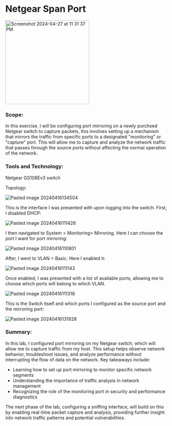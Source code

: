 # Netgear Span Port

<img width="261" alt="Screenshot 2024-04-27 at 11 31 37 PM" src="https://github.com/lm3nitro/Projects/assets/55665256/b47f1e79-e323-4f98-8a36-5d310a6dab40">

### Scope: 

In this exercise, I will be configuring port mirroring on a newly purchsed Netgear switch to capture packets, this involves setting up a mechanism that mirrors the traffic from specific ports to a designated "monitoring" or "capture" port. This will allow me to capture and analyze the network traffic that passes through the source ports without affecting the normal operation of the network.

### Tools and Technology:
Netgear GS108Ev3 switch

Topology:

![Pasted image 20240416134504](https://github.com/lm3nitro/Projects/assets/55665256/c5c73a32-7099-4973-8ba3-496506054882)

This is the interface I was presented with upon logging into the switch. First, I disabled DHCP:

![Pasted image 20240416111426](https://github.com/lm3nitro/Projects/assets/55665256/81bb09f0-587c-4563-a716-f25ea5643ed0)

I then navigated to System > Monitoring> Mirroring. Here I can choose the port I want for port mirroring: 

![Pasted image 20240416110801](https://github.com/lm3nitro/Projects/assets/55665256/0f8a18c5-5d5a-4410-9d2f-907cc9bef7f6)

After, I went to VLAN > Basic. Here I enabled it:

![Pasted image 20240416111143](https://github.com/lm3nitro/Projects/assets/55665256/9b682e1c-d6c7-44e9-8a19-332694f50943)

Once enabled, I was presented with a list of available ports, allowing me to choose which ports will belong to which VLAN.

![Pasted image 20240416111318](https://github.com/lm3nitro/Projects/assets/55665256/3e7f972e-7ad3-4ba3-92d2-f5bf7e31784e)

This is the Switch itself and which ports I configured as the source port and the mirroring port:

![Pasted image 20240416131928](https://github.com/lm3nitro/Projects/assets/55665256/1771622d-31ce-46fa-9e07-dff438489204)

### Summary:

In this lab, I configured port mirroring on my Netgear switch, which will allow me to capture traffic from my host. This setup helps observe network behavior, troubleshoot issues, and analyze performance without interrupting the flow of data on the network. Key takeaways include:

+ Learning how to set up port mirroring to monitor specific network segments
+ Understanding the importance of traffic analysis in network management
+ Recognizing the role of the monitoring port in security and performance diagnostics
  
The next phase of the lab, configuring a sniffing interface, will build on this by enabling real-time packet capture and analysis, providing further insight into network traffic patterns and potential vulnerabilities.




